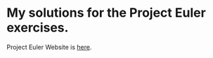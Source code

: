 # My solutions for the Project Euler exercises.


Project Euler Website is [here](projecteuler.net).
